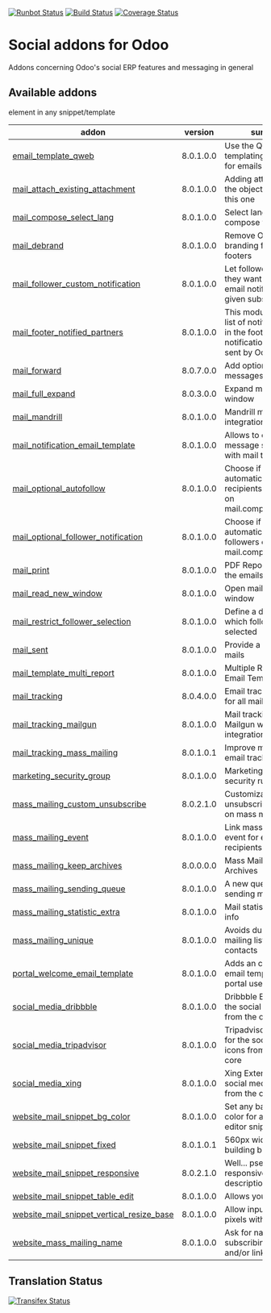 [![Runbot Status](https://runbot.odoo-community.org/runbot/badge/flat/205/8.0.svg)](https://runbot.odoo-community.org/runbot/repo/github-com-oca-social-205)
[![Build Status](https://travis-ci.org/OCA/social.svg?branch=8.0)](https://travis-ci.org/OCA/social)
[![Coverage Status](https://coveralls.io/repos/OCA/social/badge.svg?branch=8.0)](https://coveralls.io/r/OCA/social?branch=8.0)

Social addons for Odoo
======================

Addons concerning Odoo's social ERP features and messaging in general

[//]: # (addons)

Available addons
----------------
addon | version | summary
--- | --- | ---
[email_template_qweb](email_template_qweb/) | 8.0.1.0.0 | Use the QWeb templating mechanism for emails
[mail_attach_existing_attachment](mail_attach_existing_attachment/) | 8.0.1.0.0 | Adding attachment on the object by sending this one
[mail_compose_select_lang](mail_compose_select_lang/) | 8.0.1.0.0 | Select language in mail compose window
[mail_debrand](mail_debrand/) | 8.0.1.0.0 | Remove Odoo branding from email footers
[mail_follower_custom_notification](mail_follower_custom_notification/) | 8.0.1.0.0 | Let followers choose if they want to receive email notifications for a given subscription
[mail_footer_notified_partners](mail_footer_notified_partners/) | 8.0.1.0.0 | This module adds the list of notified partners in the footer of notification e-mails sent by Odoo.
[mail_forward](mail_forward/) | 8.0.7.0.0 | Add option to forward messages
[mail_full_expand](mail_full_expand/) | 8.0.3.0.0 | Expand mail in a big window
[mail_mandrill](mail_mandrill/) | 8.0.1.0.0 | Mandrill mail events integration
[mail_notification_email_template](mail_notification_email_template/) | 8.0.1.0.0 | Allows to configure message subtypes with mail templates
[mail_optional_autofollow](mail_optional_autofollow/) | 8.0.1.0.0 | Choose if you want to automatically add new recipients as followers on mail.compose.message
[mail_optional_follower_notification](mail_optional_follower_notification/) | 8.0.1.0.0 | Choose if you want to automatically notify followers on mail.compose.message
[mail_print](mail_print/) | 8.0.1.0.0 | PDF Reports to print the emails
[mail_read_new_window](mail_read_new_window/) | 8.0.1.0.0 | Open mail in new window
[mail_restrict_follower_selection](mail_restrict_follower_selection/) | 8.0.1.0.0 | Define a domain from which followers can be selected
[mail_sent](mail_sent/) | 8.0.1.0.0 | Provide a view of sent mails
[mail_template_multi_report](mail_template_multi_report/) | 8.0.1.0.0 | Multiple Reports in Email Templates
[mail_tracking](mail_tracking/) | 8.0.4.0.0 | Email tracking system for all mails sent
[mail_tracking_mailgun](mail_tracking_mailgun/) | 8.0.1.0.0 | Mail tracking and Mailgun webhooks integration
[mail_tracking_mass_mailing](mail_tracking_mass_mailing/) | 8.0.1.0.1 | Improve mass mailing email tracking
[marketing_security_group](marketing_security_group/) | 8.0.1.0.0 | Marketing extra security rules
[mass_mailing_custom_unsubscribe](mass_mailing_custom_unsubscribe/) | 8.0.2.1.0 | Customizable unsubscription process on mass mailing emails
[mass_mailing_event](mass_mailing_event/) | 8.0.1.0.0 | Link mass mailing with event for excluding recipients
[mass_mailing_keep_archives](mass_mailing_keep_archives/) | 8.0.0.0.0 | Mass Mailing Keep Archives
[mass_mailing_sending_queue](mass_mailing_sending_queue/) | 8.0.1.0.0 | A new queue for sending mass mailing
[mass_mailing_statistic_extra](mass_mailing_statistic_extra/) | 8.0.1.0.0 | Mail statistics extra info
[mass_mailing_unique](mass_mailing_unique/) | 8.0.1.0.0 | Avoids duplicate mailing lists and contacts
[portal_welcome_email_template](portal_welcome_email_template/) | 8.0.1.0.0 | Adds an customizable email template for portal user invitation
[social_media_dribbble](social_media_dribbble/) | 8.0.1.0.0 | Dribbble Extension for the social media icons from the odoo core
[social_media_tripadvisor](social_media_tripadvisor/) | 8.0.1.0.0 | Tripadvisor Extension for the social media icons from the odoo core
[social_media_xing](social_media_xing/) | 8.0.1.0.0 | Xing Extension for the social media icons from the odoo core
[website_mail_snippet_bg_color](website_mail_snippet_bg_color/) | 8.0.1.0.0 | Set any background color for any mail editor snippet
[website_mail_snippet_fixed](website_mail_snippet_fixed/) | 8.0.1.0.1 | 560px width extra building blocks
[website_mail_snippet_responsive](website_mail_snippet_responsive/) | 8.0.2.1.0 | Well... pseudo-responsive (see description)
[website_mail_snippet_table_edit](website_mail_snippet_table_edit/) | 8.0.1.0.0 | Allows you to edit any <tr> element in any snippet/template
[website_mail_snippet_vertical_resize_base](website_mail_snippet_vertical_resize_base/) | 8.0.1.0.0 | Allow input of height in pixels with just a class
[website_mass_mailing_name](website_mass_mailing_name/) | 8.0.1.0.0 | Ask for name when subscribing, and create and/or link partner

[//]: # (end addons)

Translation Status
------------------
[![Transifex Status](https://www.transifex.com/projects/p/OCA-social-8-0/chart/image_png)](https://www.transifex.com/projects/p/OCA-social-8-0)
